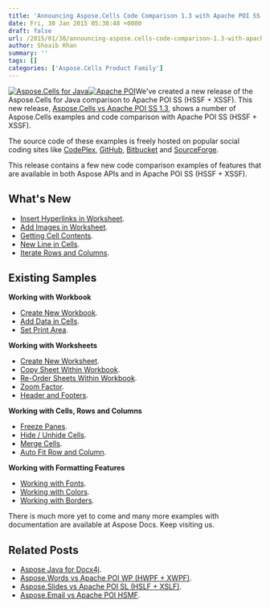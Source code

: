 ```yaml
---
title: 'Announcing Aspose.Cells Code Comparison 1.3 with Apache POI SS (HSSF + XSSF) - Now with Added Features'
date: Fri, 30 Jan 2015 05:38:48 +0000
draft: false
url: /2015/01/30/announcing-aspose.cells-code-comparison-1.3-with-apache-poi-ss-hssf-xssf-now-with-added-features/
author: Shoaib Khan
summary: ''
tags: []
categories: ['Aspose.Cells Product Family']
---
```


[](https://blog.aspose.com/wp-content/uploads/sites/2/2014/06/aspose_words-for-java.png)[![][1]](http://www.aspose.com/java/total-component.aspx)[![][2]](http://poi.apache.org/)We've created a new release of the Aspose.Cells for Java comparison to Apache POI SS (HSSF + XSSF). This new release, [Aspose.Cells vs Apache POI SS 1.3][3], shows a number of Aspose.Cells examples and code comparison with Apache POI SS (HSSF + XSSF).

The source code of these examples is freely hosted on popular social coding sites like [CodePlex][4], [GitHub][5], [Bitbucket][6] and [SourceForge][7].

This release contains a few new code comparison examples of features that are available in both Aspose APIs and in Apache POI SS (HSSF + XSSF).

## What's New

*   [Insert Hyperlinks in Worksheet][8].
*   [Add Images in Worksheet][9].
*   [Getting Cell Contents][10].
*   [New Line in Cells][11].
*   [Iterate Rows and Columns][12].

## Existing Samples

**Working with Workbook**

*   [Create New Workbook][13].
*   [Add Data in Cells][14].
*   [Set Print Area][15].

**Working with Worksheets**

*   [Create New Worksheet][16].
*   [Copy Sheet Within Workbook][17].
*   [Re-Order Sheets Within Workbook][18].
*   [Zoom Factor][19].
*   [Header and Footers][20].

**Working with Cells, Rows and Columns**

*   [Freeze Panes][21].
*   [Hide / Unhide Cells][22].
*   [Merge Cells][23].
*   [Auto Fit Row and Column][24].

**Working with Formatting Features**

*   [Working with Fonts][25].
*   [Working with Colors][26].
*   [Working with Borders][27].

There is much more yet to come and many more examples with documentation are available at Aspose Docs. Keep visiting us.

## Related Posts

*   [Aspose Java for Docx4j][28].
*   [Aspose.Words vs Apache POI WP (HWPF + XWPF)][29].
*   [Aspose.Slides vs Apache POI SL (HSLF + XSLF)][30].
*   [Aspose.Email vs Apache POI HSMF][31].




[1]: https://blog.aspose.com/wp-content/uploads/sites/2/2014/05/aspose_cells-for-java.png "Aspose.Cells for Java"
[2]: https://blog.aspose.com/wp-content/uploads/sites/2/2015/01/apache-poi.png "Apache POI"
[3]: https://downloads.aspose.com/total
[4]: https://docs.aspose.com/
[5]: https://github.com/asposemarketplace/Aspose_for_Apache_POI
[6]: https://bitbucket.org/asposemarketplace/aspose-for-apache-poi
[7]: https://sourceforge.net/projects/asposeforapachepoi/
[8]: https://docs.aspose.com/
[9]: https://docs.aspose.com/
[10]: https://docs.aspose.com/
[11]: https://docs.aspose.com/
[12]: https://docs.aspose.com/
[13]: https://docs.aspose.com/
[14]: https://docs.aspose.com/
[15]: https://docs.aspose.com/
[16]: https://docs.aspose.com/
[17]: https://docs.aspose.com/
[18]: https://docs.aspose.com/
[19]: https://docs.aspose.com/
[20]: https://docs.aspose.com/
[21]: https://docs.aspose.com/
[22]: https://docs.aspose.com/
[23]: https://docs.aspose.com/
[24]: https://docs.aspose.com/
[25]: https://docs.aspose.com/
[26]: https://docs.aspose.com/
[27]: https://docs.aspose.com/
[28]: https://en.wikipedia.org/wiki/CodePlex
[29]: https://docs.aspose.com/
[30]: https://docs.aspose.com/
[31]: https://docs.aspose.com/




